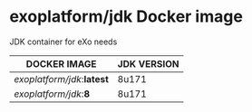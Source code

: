 # exoplatform/jdk Docker image

JDK container for eXo needs

| DOCKER IMAGE                 | JDK VERSION |
| ---------------------------- | ----------- |
| *exoplatform/jdk*:**latest** | 8u171       |
| *exoplatform/jdk*:**8**      | 8u171       |
